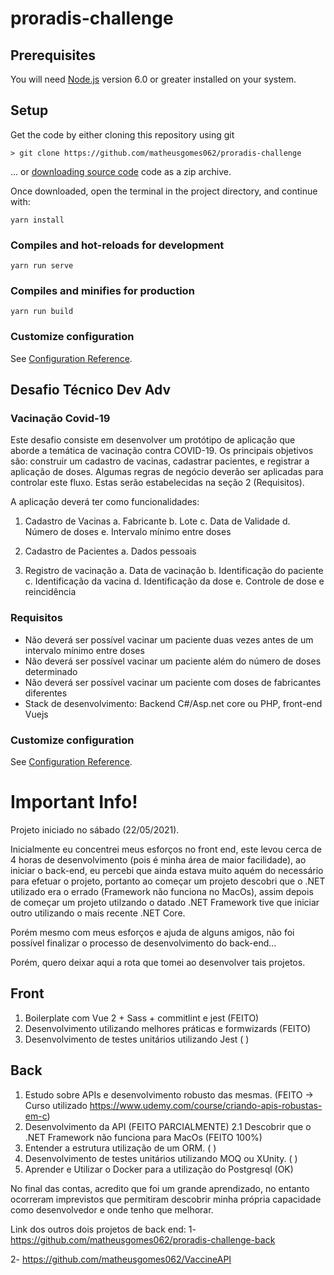 proradis-challenge
===============

## Prerequisites
You will need [Node.js](https://nodejs.org) version 6.0 or greater installed on your system.

## Setup

Get the code by either cloning this repository using git

    > git clone https://github.com/matheusgomes062/proradis-challenge

... or [downloading source code](https://github.com/matheusgomes062/proradis-challenge/archive/refs/heads/main.zip) code as a zip archive.

Once downloaded, open the terminal in the project directory, and continue with:

```
yarn install
```

### Compiles and hot-reloads for development
```
yarn run serve
```

### Compiles and minifies for production
```
yarn run build
```

### Customize configuration
See [Configuration Reference](https://cli.vuejs.org/config/).

## Desafio Técnico Dev Adv

### Vacinação Covid-19
Este desafio consiste em desenvolver um protótipo de aplicação que aborde a temática de vacinação contra COVID-19. Os principais objetivos são: construir um cadastro de vacinas, cadastrar pacientes, e registrar a aplicação de doses. Algumas regras de negócio deverão ser aplicadas para controlar este fluxo. Estas serão estabelecidas na seção 2 (Requisitos).

A aplicação deverá ter como funcionalidades:
1. Cadastro de Vacinas
  a. Fabricante
  b. Lote
  c. Data de Validade
  d. Número de doses
  e. Intervalo mínimo entre doses

2. Cadastro de Pacientes 
  a. Dados pessoais

3. Registro de vacinação
  a. Data de vacinação
  b. Identificação do paciente
  c. Identificação da vacina
  d. Identificação da dose
  e. Controle de dose e reincidência

### Requisitos
- Não deverá ser possível vacinar um paciente duas vezes antes de um intervalo mínimo entre doses
- Não deverá ser possível vacinar um paciente além do número de doses determinado 
- Não deverá ser possível vacinar um paciente com doses de fabricantes diferentes 
- Stack de desenvolvimento: Backend C#/Asp.net core ou PHP, front-end Vuejs

### Customize configuration
See [Configuration Reference](https://cli.vuejs.org/config/).

# Important Info!

Projeto iniciado no sábado (22/05/2021).

Inicialmente eu concentrei meus esforços no front end, este levou cerca de 4 horas de desenvolvimento (pois é minha área de maior facilidade), ao iniciar o back-end, eu percebi que ainda estava muito aquém do necessário para efetuar o projeto, portanto ao começar um projeto descobri que o .NET utilizado era o errado (Framework não funciona no MacOs), assim depois de começar um projeto utilzando o datado .NET Framework tive que iniciar outro utilizando o mais recente .NET Core.

Porém mesmo com meus esforços e ajuda de alguns amigos, não foi possível finalizar o processo de desenvolvimento do back-end...

Porém, quero deixar aqui a rota que tomei ao desenvolver tais projetos.

## Front
1. Boilerplate com Vue 2 + Sass + commitlint e jest (FEITO)
2. Desenvolvimento utilizando melhores práticas e formwizards (FEITO)
3. Desenvolvimento de testes unitários utilizando Jest (  )

## Back
1. Estudo sobre APIs e desenvolvimento robusto das mesmas. (FEITO -> Curso utilizado https://www.udemy.com/course/criando-apis-robustas-em-c)
2. Desenvolvimento da API (FEITO PARCIALMENTE)
2.1 Descobrir que o .NET Framework não funciona para MacOs (FEITO 100%)
3. Entender a estrutura utilização de um ORM. (  )
4. Desenvolvimento de testes unitários utilizando MOQ ou XUnity. (  )
5. Aprender e Utilizar o Docker para a utilização do Postgresql (OK)

No final das contas, acredito que foi um grande aprendizado, no entanto ocorreram imprevistos que permitiram descobrir minha própria capacidade como desenvolvedor e onde tenho que melhorar.

Link dos outros dois projetos de back end:
1- https://github.com/matheusgomes062/proradis-challenge-back

2- https://github.com/matheusgomes062/VaccineAPI
